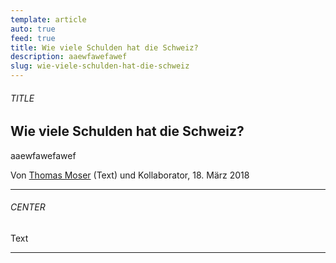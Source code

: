 ```yaml
---
template: article
auto: true
feed: true
title: Wie viele Schulden hat die Schweiz?
description: aaewfawefawef
slug: wie-viele-schulden-hat-die-schweiz
---
```


<section><h6>TITLE</h6>

# Wie viele Schulden hat die Schweiz?

aaewfawefawef

Von [Thomas Moser](/~df20c50d-2997-4c6a-bf1f-f3905296124e) (Text) und Kollaborator, 18. März 2018

<hr /></section>

<section><h6>CENTER</h6>

Text

<hr /></section>
